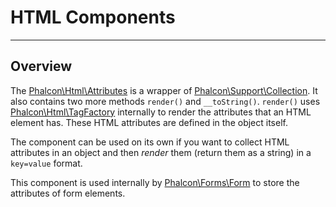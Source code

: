 # HTML Components
- - -

## Overview
The [Phalcon\Html\Attributes][html-attributes] is a wrapper of [Phalcon\Support\Collection][support-collection]. It also contains two more methods `render()` and `__toString()`. `render()` uses [Phalcon\Html\TagFactory][html-tagfactory] internally to render the attributes that an HTML element has. These HTML attributes are defined in the object itself.

The component can be used on its own if you want to collect HTML attributes in an object and then _render_ them (return them as a string) in a `key=value` format.

This component is used internally by [Phalcon\Forms\Form][forms] to store the attributes of form elements.

[html-attributes]: api/phalcon_html.md#html-attributes
[html-attributes-attributesinterface]: api/phalcon_html.md#html-attributes-attributesinterface
[html-attributes-renderinterface]: api/phalcon_html.md#html-attributes-renderinterface
[html-tagfactory]: api/phalcon_html.md#html-tagfactory
[support-collection]: support-collection.md
[forms]: forms.md
